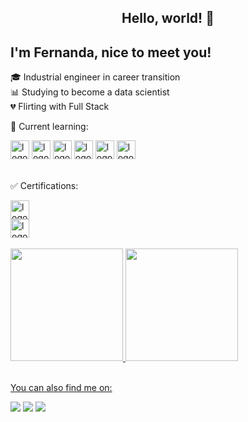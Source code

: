 ## <center>Hello, world! 👋 </center>
## I'm Fernanda, nice to meet you!
  

🎓 Industrial engineer in career transition<br>
📊 Studying to become a data scientist<br>
💔 Flirting with Full Stack <br>

📕 Current learning:

<div>
<img src="https://cdn.jsdelivr.net/gh/devicons/devicon@latest/icons/python/python-original.svg" alt="logo linguagem Python" width="30" height="30" /> <img src="https://cdn.jsdelivr.net/gh/devicons/devicon@latest/icons/dot-net/dot-net-original.svg" alt="logo dotnet" width="30" height="30" /> <img src="https://cdn.jsdelivr.net/gh/devicons/devicon@latest/icons/csharp/csharp-plain.svg" alt="logo c#" width="30" height="30" /> <img src="https://cdn.jsdelivr.net/gh/devicons/devicon@latest/icons/mongodb/mongodb-original-wordmark.svg" alt="logo mongo" width="30" height="30" /> <img src="https://cdn.jsdelivr.net/gh/devicons/devicon@latest/icons/docker/docker-original.svg" alt="logo docker" width="30" height="30" /> <img src="https://cdn.jsdelivr.net/gh/devicons/devicon@latest/icons/azure/azure-original.svg" alt="logo azure" width="30" height="30" />
</div><br>

✅ Certifications:

<div><img src="https://cdn.jsdelivr.net/gh/devicons/devicon@latest/icons/html5/html5-original.svg" alt="logo HTML5" width="30" height="30" /></div>
<img src="https://cdn.jsdelivr.net/gh/devicons/devicon@latest/icons/github/github-original.svg" alt="logo Github" width="30" height="30" />
<div><br>
  
<a href="https://github.com/nascimentofernanda">
<img loading="lazy" height="180em" src="https://github-readme-stats.vercel.app/api/top-langs/?username=nascimentofernanda&layout=compact&langs_count=7&theme=dark"/>
<img loading="lazy" height="180em" src="https://github-readme-stats.vercel.app/api?username=nascimentofernanda&show_icons=true&theme=dark&count_private=true&include_all_commits=true"/>
</div><br>

You can also find me on:
<div>
<a href="https://instagram.com/fercfn" target="_blank"><img loading="lazy" src="https://img.shields.io/badge/-Instagram-%23E4405F?style=for-the-badge&logo=instagram&logoColor=white" target="_blank"></a>
<a href = "mailto:nascimentofernandadev@gmail.com"><img loading="lazy" src="https://img.shields.io/badge/Gmail-D14836?style=for-the-badge&logo=gmail&logoColor=white" target="_blank"></a>
<a href="https://www.linkedin.com/in/nascimento-fernanda" target="_blank"><img loading="lazy" src="https://img.shields.io/badge/-LinkedIn-%230077B5?style=for-the-badge&logo=linkedin&logoColor=white" target="_blank"></a>   
</div>
